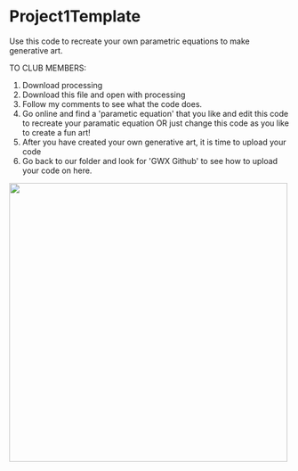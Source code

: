 # Project1Template
Use this code to recreate your own parametric equations to make generative art.


TO CLUB MEMBERS:

1. Download processing
2. Download this file and open with processing 
4. Follow my comments to see what the code does.
5. Go online and find a 'parametic equation' that you like and edit this code to 
   recreate your paramatic equation OR just change this code as you like to create 
   a fun art!
6. After you have created your own generative art, it is time to upload your code
7. Go back to our folder and look for 'GWX Github' to see how to upload your code on here.  


<img src ="http://g.recordit.co/i7VSd7cGXr.gif" width= 500 height= 500>



